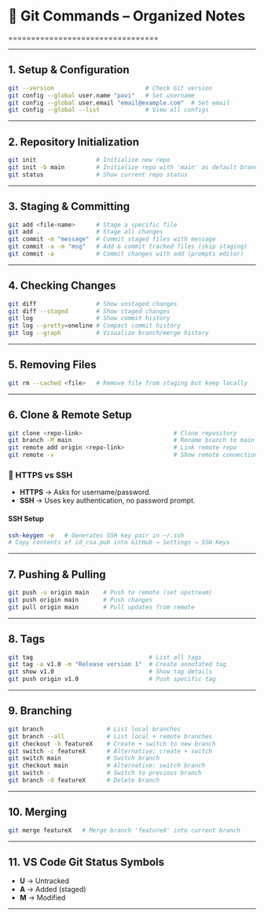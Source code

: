 # 📘 Git Commands – Organized Notes
=================================

* * *

1\. **Setup & Configuration**
-----------------------------

```bash
git --version                          # Check Git version
git config --global user.name "pavi"   # Set username
git config --global user.email "email@example.com"  # Set email
git config --global --list             # View all configs
```

* * *

2\. **Repository Initialization**
---------------------------------

```bash
git init                 # Initialize new repo
git init -b main         # Initialize repo with 'main' as default branch
git status               # Show current repo status
```

* * *

3\. **Staging & Committing**
----------------------------

```bash
git add <file-name>      # Stage a specific file
git add .                # Stage all changes
git commit -m "message"  # Commit staged files with message
git commit -a -m "msg"   # Add & commit tracked files (skip staging)
git commit -a            # Commit changes with add (prompts editor)
```

* * *

4\. **Checking Changes**
------------------------

```bash
git diff                 # Show unstaged changes
git diff --staged        # Show staged changes
git log                  # Show commit history
git log --pretty=oneline # Compact commit history
git log --graph          # Visualize branch/merge history
```

* * *

5\. **Removing Files**
----------------------

```bash
git rm --cached <file>   # Remove file from staging but keep locally
```

* * *

6\. **Clone & Remote Setup**
----------------------------

```bash
git clone <repo-link>                          # Clone repository
git branch -M main                             # Rename branch to main
git remote add origin <repo-link>              # Link remote repo
git remote -v                                  # Show remote connections
```

### 🔑 HTTPS vs SSH

*   **HTTPS** → Asks for username/password.
*   **SSH** → Uses key authentication, no password prompt.

#### SSH Setup

```bash
ssh-keygen -o   # Generates SSH key pair in ~/.ssh
# Copy contents of id_rsa.pub into GitHub → Settings → SSH Keys
```

* * *

7\. **Pushing & Pulling**
-------------------------

```bash
git push -u origin main    # Push to remote (set upstream)
git push origin main       # Push changes
git pull origin main       # Pull updates from remote
```

* * *

8\. **Tags**
------------

```bash
git tag                                 # List all tags
git tag -a v1.0 -m "Release version 1"  # Create annotated tag
git show v1.0                           # Show tag details
git push origin v1.0                    # Push specific tag
```

* * *

9\. **Branching**
-----------------

```bash
git branch                  # List local branches
git branch --all            # List local + remote branches
git checkout -b featureX    # Create + switch to new branch
git switch -c featureX      # Alternative: create + switch
git switch main             # Switch branch
git checkout main           # Alternative: switch branch
git switch -                # Switch to previous branch
git branch -d featureX      # Delete branch
```

* * *

10\. **Merging**
----------------

```bash
git merge featureX   # Merge branch 'featureX' into current branch
```

* * *

11\. **VS Code Git Status Symbols**
-----------------------------------

*   **U** → Untracked
*   **A** → Added (staged)
*   **M** → Modified

* * *


